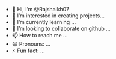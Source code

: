 - 👋 Hi, I’m @Rajshaikh07
- 👀 I’m interested in creating projects...
- 🌱 I’m currently learning ...
- 💞️ I’m looking to collaborate on github ...
- 📫 How to reach me ...
- 😄 Pronouns: ...
- ⚡ Fun fact: ...

<!---
Rajshaikh07/Rajshaikh07 is a ✨ special ✨ repository because its `README.md` (this file) appears on your GitHub profile.
You can click the Preview link to take a look at your changes.
--->
